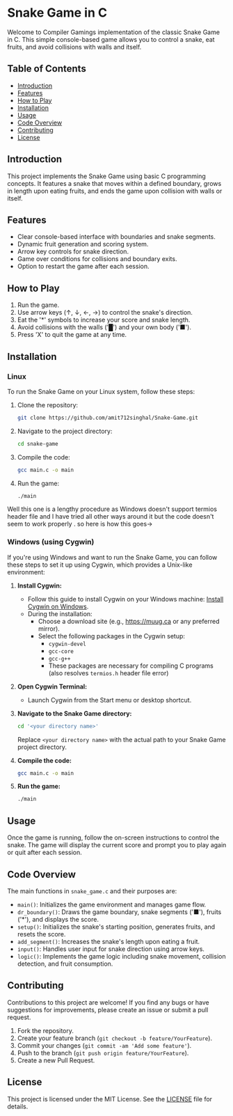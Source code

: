 # Snake Game in C

Welcome to Compiler Gamings implementation of the classic Snake Game in C. This simple console-based game allows you to control a snake, eat fruits, and avoid collisions with walls and itself.

## Table of Contents

- [Introduction](#introduction)
- [Features](#features)
- [How to Play](#how-to-play)
- [Installation](#installation)
- [Usage](#usage)
- [Code Overview](#code-overview)
- [Contributing](#contributing)
- [License](#license)

## Introduction

This project implements the Snake Game using basic C programming concepts. It features a snake that moves within a defined boundary, grows in length upon eating fruits, and ends the game upon collision with walls or itself.

## Features

- Clear console-based interface with boundaries and snake segments.
- Dynamic fruit generation and scoring system.
- Arrow key controls for snake direction.
- Game over conditions for collisions and boundary exits.
- Option to restart the game after each session.

## How to Play

1. Run the game.
2. Use arrow keys (↑, ↓, ←, →) to control the snake's direction.
3. Eat the '\*' symbols to increase your score and snake length.
4. Avoid collisions with the walls ('█') and your own body ('■').
5. Press 'X' to quit the game at any time.

## Installation

### Linux

To run the Snake Game on your Linux system, follow these steps:

1. Clone the repository:
   ```sh
   git clone https://github.com/amit712singhal/Snake-Game.git
   ```
2. Navigate to the project directory:
   ```sh
   cd snake-game
   ```
3. Compile the code:
   ```sh
   gcc main.c -o main
   ```
4. Run the game:
   ```sh
   ./main
   ```

Well this one is a lengthy procedure as Windows doesn't support termios header file and I have tried all other ways around it but the code doesn't seem to work properly . so here is how this goes->

### Windows (using Cygwin)

If you're using Windows and want to run the Snake Game, you can follow these steps to set it up using Cygwin, which provides a Unix-like environment:

1. **Install Cygwin:**

   - Follow this guide to install Cygwin on your Windows machine: [Install Cygwin on Windows](https://github.com/lakelse/videos/tree/master/01-install-cygwin-on-windows-youtube).
   - During the installation:
     - Choose a download site (e.g., https://muug.ca or any preferred mirror).
     - Select the following packages in the Cygwin setup:
       - `cygwin-devel`
       - `gcc-core`
       - `gcc-g++`
       - These packages are necessary for compiling C programs (also resolves `termios.h` header file error)

2. **Open Cygwin Terminal:**

   - Launch Cygwin from the Start menu or desktop shortcut.

3. **Navigate to the Snake Game directory:**

   ```sh
   cd '<your directory name>'
   ```

   Replace `<your directory name>` with the actual path to your Snake Game project directory.

4. **Compile the code:**

   ```sh
   gcc main.c -o main
   ```

5. **Run the game:**
   ```sh
   ./main
   ```

## Usage

Once the game is running, follow the on-screen instructions to control the snake. The game will display the current score and prompt you to play again or quit after each session.

## Code Overview

The main functions in `snake_game.c` and their purposes are:

- `main()`: Initializes the game environment and manages game flow.
- `dr_boundary()`: Draws the game boundary, snake segments ('■'), fruits ('\*'), and displays the score.
- `setup()`: Initializes the snake's starting position, generates fruits, and resets the score.
- `add_segment()`: Increases the snake's length upon eating a fruit.
- `input()`: Handles user input for snake direction using arrow keys.
- `logic()`: Implements the game logic including snake movement, collision detection, and fruit consumption.

## Contributing

Contributions to this project are welcome! If you find any bugs or have suggestions for improvements, please create an issue or submit a pull request.

1. Fork the repository.
2. Create your feature branch (`git checkout -b feature/YourFeature`).
3. Commit your changes (`git commit -am 'Add some feature'`).
4. Push to the branch (`git push origin feature/YourFeature`).
5. Create a new Pull Request.

## License

This project is licensed under the MIT License. See the [LICENSE](LICENSE) file for details.
